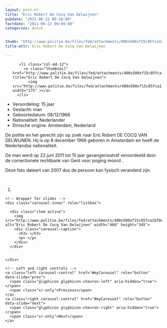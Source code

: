 ```yaml
---
layout: post-nl
title: "Eric Robert De Cocq Van Delwijnen"
pubdate: "2011-06-22 00:10:00"
factdate: "2011-06-22 00:09:00"
categories: dutch


thumb: "http://www.politie.be/files/fed/attachments/400x500xf15c85fca1bf66a5f37b1910a3c8eb94_thumb.jpg.pagespeed.ic.NITGVtpuYo.jpg"
title-attr: Eric Robert De Cocq Van Delwijnen

---
```


<div class="row">

  <div class="col-xs-6 col-md-4">
<ul class="row polaroids">

       <li class="col-md-12">  
         <a class="thumbnail" href="http://www.politie.be/files/fed/attachments/400x500xf15c85fca1bf66a5f37b1910a3c8eb94_thumb.jpg.pagespeed.ic.NITGVtpuYo.jpg" title="Eric Robert De Cocq Van Delwijnen">
           <img src="http://www.politie.be/files/fed/attachments/400x500xf15c85fca1bf66a5f37b1910a3c8eb94_thumb.jpg.pagespeed.ic.NITGVtpuYo.jpg" width="175" ></a>
      </li>  

  </ul>

  
  </div>
  <div class="col-xs-12 col-md-8">
 
<ul>
<li>Veroordeling: 15 jaar</li>
<li>Geslacht: man</li>
<li>Geboortedatum: 08/12/1966</li>
<li>Nationaliteit: Nederlander</li>
<li>Etnische origine: Amsterdam, Nederland</li>
</ul> 


<p>De politie en het gerecht zijn op zoek naar Eric Robert DE COCQ VAN DELWIJNEN.
Hij is op 8 december 1966 geboren in Amsterdam en heeft de Nederlandse nationaliteit.</p>

<p>De man werd op 22 juni 2011 tot 15 jaar gevangenisstraf veroordeeld door de correctionele rechtbank van Gent voor poging moord .</p>
<p>Deze foto dateert van 2007 dus de persoon kan fysisch veranderd zijn.</p>

<!-- SLIDER -->
<div class="container"  class="col-xs-12 col-md-12">
  <br>
  <div id="myCarousel" class="carousel slide" data-ride="carousel">
    <!-- Indicators -->
    <ol class="carousel-indicators">
      <li data-target="#myCarousel" data-slide-to="0" class="active"></li>
    </ol>

    <!-- Wrapper for slides -->
    <div class="carousel-inner" role="listbox">

      <div class="item active">
        <img src="http://www.politie.be/files/fed/attachments/400x500xf15c85fca1bf66a5f37b1910a3c8eb94_thumb.jpg.pagespeed.ic.NITGVtpuYo.jpg" alt="Eric Robert De Cocq Van Delwijnen" width="460" height="345">
        <div class="carousel-caption">
          <h3> </h3>
          <p> </p>
        </div>
      </div>

  
    </div>

    <!-- Left and right controls -->
    <a class="left carousel-control" href="#myCarousel" role="button" data-slide="prev">
      <span class="glyphicon glyphicon-chevron-left" aria-hidden="true"></span>
      <span class="sr-only">Previous</span>
    </a>
    <a class="right carousel-control" href="#myCarousel" role="button" data-slide="next">
      <span class="glyphicon glyphicon-chevron-right" aria-hidden="true"></span>
      <span class="sr-only">Next</span>
    </a>
  </div>
</div>

  <link rel="stylesheet" href="http://maxcdn.bootstrapcdn.com/bootstrap/3.3.5/css/bootstrap.min.css">
  <script src="https://ajax.googleapis.com/ajax/libs/jquery/1.11.3/jquery.min.js"></script>
  <script src="http://maxcdn.bootstrapcdn.com/bootstrap/3.3.5/js/bootstrap.min.js"></script>
  <!-- SLIDER -->
  
</div>


</div>


